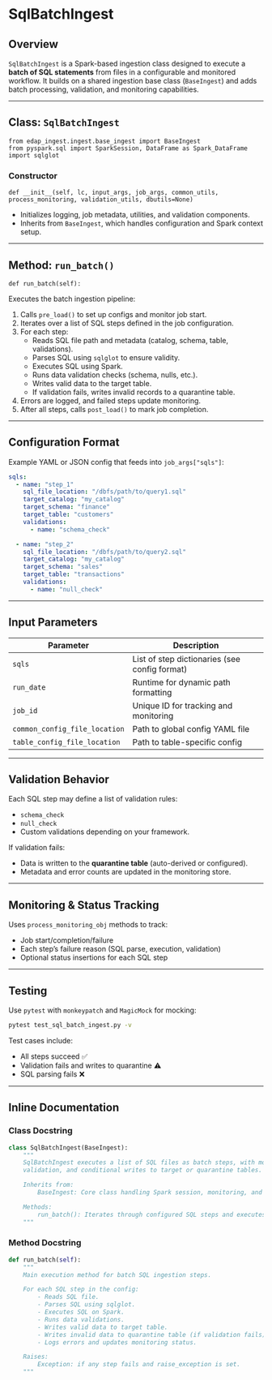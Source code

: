 # SqlBatchIngest

## Overview

`SqlBatchIngest` is a Spark-based ingestion class designed to execute a **batch of SQL statements** from files in a configurable and monitored workflow. It builds on a shared ingestion base class (`BaseIngest`) and adds batch processing, validation, and monitoring capabilities.

---

## Class: `SqlBatchIngest`

```
from edap_ingest.ingest.base_ingest import BaseIngest
from pyspark.sql import SparkSession, DataFrame as Spark_DataFrame
import sqlglot
```

### Constructor

```
def __init__(self, lc, input_args, job_args, common_utils, process_monitoring, validation_utils, dbutils=None)
```

- Initializes logging, job metadata, utilities, and validation components.
- Inherits from `BaseIngest`, which handles configuration and Spark context setup.

---

## Method: `run_batch()`

```
def run_batch(self):
```

Executes the batch ingestion pipeline:

1. Calls `pre_load()` to set up configs and monitor job start.
2. Iterates over a list of SQL steps defined in the job configuration.
3. For each step:
   - Reads SQL file path and metadata (catalog, schema, table, validations).
   - Parses SQL using `sqlglot` to ensure validity.
   - Executes SQL using Spark.
   - Runs data validation checks (schema, nulls, etc.).
   - Writes valid data to the target table.
   - If validation fails, writes invalid records to a quarantine table.
4. Errors are logged, and failed steps update monitoring.
5. After all steps, calls `post_load()` to mark job completion.

---

## Configuration Format

Example YAML or JSON config that feeds into `job_args["sqls"]`:

```yaml
sqls:
  - name: "step_1"
    sql_file_location: "/dbfs/path/to/query1.sql"
    target_catalog: "my_catalog"
    target_schema: "finance"
    target_table: "customers"
    validations:
      - name: "schema_check"

  - name: "step_2"
    sql_file_location: "/dbfs/path/to/query2.sql"
    target_catalog: "my_catalog"
    target_schema: "sales"
    target_table: "transactions"
    validations:
      - name: "null_check"
```

---

## Input Parameters

| Parameter                      | Description                                  |
|-------------------------------|----------------------------------------------|
| `sqls`                        | List of step dictionaries (see config format)|
| `run_date`                    | Runtime for dynamic path formatting          |
| `job_id`                      | Unique ID for tracking and monitoring        |
| `common_config_file_location`| Path to global config YAML file              |
| `table_config_file_location` | Path to table-specific config                |

---

## Validation Behavior

Each SQL step may define a list of validation rules:
- `schema_check`
- `null_check`
- Custom validations depending on your framework.

If validation fails:
- Data is written to the **quarantine table** (auto-derived or configured).
- Metadata and error counts are updated in the monitoring store.

---

## Monitoring & Status Tracking

Uses `process_monitoring_obj` methods to track:
- Job start/completion/failure
- Each step’s failure reason (SQL parse, execution, validation)
- Optional status insertions for each SQL step

---

## Testing

Use `pytest` with `monkeypatch` and `MagicMock` for mocking:

```bash
pytest test_sql_batch_ingest.py -v
```

Test cases include:
- All steps succeed ✅
- Validation fails and writes to quarantine ⚠️
- SQL parsing fails ❌

---

## Inline Documentation

### Class Docstring

```python
class SqlBatchIngest(BaseIngest):
    """
    SqlBatchIngest executes a list of SQL files as batch steps, with monitoring,
    validation, and conditional writes to target or quarantine tables.

    Inherits from:
        BaseIngest: Core class handling Spark session, monitoring, and config I/O.

    Methods:
        run_batch(): Iterates through configured SQL steps and executes them sequentially.
    """
```

### Method Docstring

```python
def run_batch(self):
    """
    Main execution method for batch SQL ingestion steps.

    For each SQL step in the config:
        - Reads SQL file.
        - Parses SQL using sqlglot.
        - Executes SQL on Spark.
        - Runs data validations.
        - Writes valid data to target table.
        - Writes invalid data to quarantine table (if validation fails).
        - Logs errors and updates monitoring status.

    Raises:
        Exception: if any step fails and raise_exception is set.
    """
```